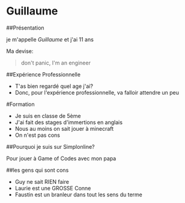 # Guillaume


##Présentation

je m'appelle _Guillaume_ et j'ai 11 ans

Ma devise: 

> don't panic, I'm an engineer

##Expérience Professionnelle

* T'as bien regardé quel age j'ai?
* Donc, pour l'expérience professionnelle, va falloir attendre un peu

#Formation

* Je suis en classe de 5ème
* J'ai fait des stages d'immertions en anglais
* Nous au moins on sait jouer à minecraft
* On n'est pas cons

##Pourquoi je suis sur Simplonline?

Pour jouer à Game of Codes avec mon papa

##les gens qui sont cons

* Guy ne sait RIEN faire
* Laurie est une GROSSE Conne
* Faustin est un branleur dans tout les sens du terme
